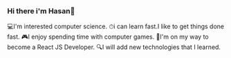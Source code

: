 ### Hi there i'm Hasan👋
💻I'm interested computer science.
⏱i can learn fast.I like to get things done fast.
🎮I enjoy spending time with computer games.
📖I'm on my way to become a React JS Developer.
🔍I will add new technologies that I learned.
